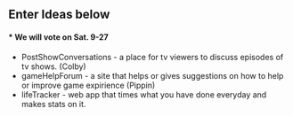 ## Enter Ideas below
#### * We will vote on Sat. 9-27


- PostShowConversations - a place for tv viewers to discuss episodes of tv shows. (Colby)
- gameHelpForum - a site that helps or gives suggestions on how to help or improve game expirience (Pippin)
- lifeTracker - web app that times what you have done everyday and makes stats on it.